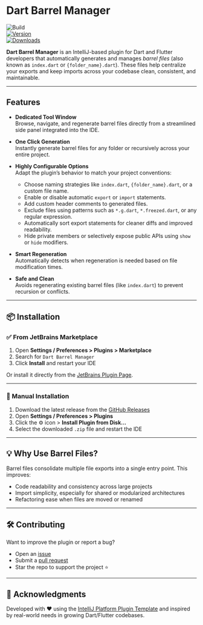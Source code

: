 # Dart Barrel Manager

![Build](https://github.com/ebrahem-aboelyazed/super_barrel_file/workflows/Build/badge.svg)  
[![Version](https://img.shields.io/jetbrains/plugin/v/27872.svg)](https://plugins.jetbrains.com/plugin/27872)  
[![Downloads](https://img.shields.io/jetbrains/plugin/d/27872.svg)](https://plugins.jetbrains.com/plugin/27872)

**Dart Barrel Manager** is an IntelliJ-based plugin for Dart and Flutter developers that automatically generates and
manages _barrel files_ (also known as `index.dart` or `{folder_name}.dart`). These files help centralize your exports
and keep imports across your codebase clean, consistent, and maintainable.

---
<!-- Plugin description -->

## Features

- **Dedicated Tool Window**  
  Browse, navigate, and regenerate barrel files directly from a streamlined side panel integrated into the IDE.

- **One Click Generation**  
  Instantly generate barrel files for any folder or recursively across your entire project.

- **Highly Configurable Options**  
  Adapt the plugin’s behavior to match your project conventions:
    - Choose naming strategies like `index.dart`, `{folder_name}.dart`, or a custom file name.
    - Enable or disable automatic `export` or `import` statements.
    - Add custom header comments to generated files.
    - Exclude files using patterns such as `*.g.dart`, `*.freezed.dart`, or any regular expression.
    - Automatically sort export statements for cleaner diffs and improved readability.
    - Hide private members or selectively expose public APIs using `show` or `hide` modifiers.

- **Smart Regeneration**  
  Automatically detects when regeneration is needed based on file modification times.

- **Safe and Clean**  
  Avoids regenerating existing barrel files (like `index.dart`) to prevent recursion or conflicts.

<!-- Plugin description end -->



---

## 📦 Installation

### ✅ From JetBrains Marketplace

1. Open **Settings / Preferences > Plugins > Marketplace**
2. Search for `Dart Barrel Manager`
3. Click **Install** and restart your IDE

Or install it directly from the [JetBrains Plugin Page](https://plugins.jetbrains.com/plugin/27872).

---

### 📁 Manual Installation

1. Download the latest release from
   the [GitHub Releases](https://github.com/ebrahem-aboelyazed/super_barrel_file/releases/latest)
2. Open **Settings / Preferences > Plugins**
3. Click the ⚙️ icon > **Install Plugin from Disk...**
4. Select the downloaded `.zip` file and restart the IDE

---

## 💡 Why Use Barrel Files?

Barrel files consolidate multiple file exports into a single entry point. This improves:

- Code readability and consistency across large projects
- Import simplicity, especially for shared or modularized architectures
- Refactoring ease when files are moved or renamed

---

## 🛠️ Contributing

Want to improve the plugin or report a bug?

- Open an [issue](https://github.com/ebrahem-aboelyazed/super_barrel_file/issues)
- Submit a [pull request](https://github.com/ebrahem-aboelyazed/super_barrel_file/pulls)
- Star the repo to support the project ⭐

---

## 🙏 Acknowledgments

Developed with ❤️ using
the [IntelliJ Platform Plugin Template](https://github.com/JetBrains/intellij-platform-plugin-template) and inspired by
real-world needs in growing Dart/Flutter codebases.

